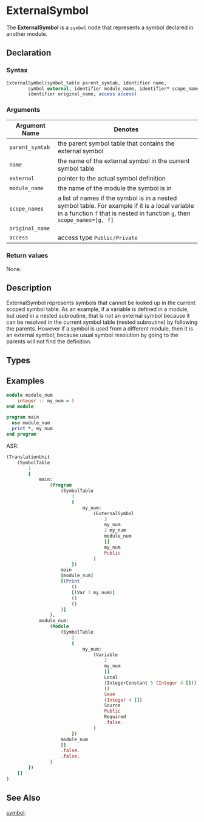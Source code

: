# ExternalSymbol

The **ExternalSymbol** is a `symbol` node that represents a symbol declared in another module.

## Declaration

### Syntax

```fortran
ExternalSymbol(symbol_table parent_symtab, identifier name,
        symbol external, identifier module_name, identifier* scope_names,
        identifier original_name, access access)
```

### Arguments

| Argument Name              | Denotes                    |
|----------------------------|----------------------------|
| `parent_symtab`            | the parent symbol table that contains the external symbol |
| `name`                     | the name of the external symbol in the current symbol table |
| `external`                 | pointer to the actual symbol definition |
| `module_name`              | the name of the module the symbol is in |
| `scope_names`              | a list of names if the symbol is in a nested symbol table. For example if it is a local variable in a function `f` that is nested in function `g`, then `scope_names=[g, f]` |
| `original_name`            |  |
| `access`                   | access type `Public/Private` |

### Return values

None.

## Description

ExternalSymbol represents symbols that cannot be looked up in the current scoped symbol table. As an example, if a variable is defined in a module, but used in a nested subroutine, that is not an external symbol because it can be resolved in the current symbol table (nested subroutine) by following the parents. However if a symbol is used from a different module, then it is an external symbol, because usual symbol resolution by going to the parents will not find the definition.

## Types


## Examples

```fortran
module module_num
    integer :: my_num = 5
end module

program main
  use module_num
  print *, my_num
end program

```

ASR:

```fortran
(TranslationUnit
    (SymbolTable
        1
        {
            main:
                (Program
                    (SymbolTable
                        3
                        {
                            my_num:
                                (ExternalSymbol
                                    3
                                    my_num
                                    2 my_num
                                    module_num
                                    []
                                    my_num
                                    Public
                                )
                        })
                    main
                    [module_num]
                    [(Print
                        ()
                        [(Var 3 my_num)]
                        ()
                        ()
                    )]
                ),
            module_num:
                (Module
                    (SymbolTable
                        2
                        {
                            my_num:
                                (Variable
                                    2
                                    my_num
                                    []
                                    Local
                                    (IntegerConstant 5 (Integer 4 []))
                                    ()
                                    Save
                                    (Integer 4 [])
                                    Source
                                    Public
                                    Required
                                    .false.
                                )
                        })
                    module_num
                    []
                    .false.
                    .false.
                )
        })
    []
)
```
## See Also

[symbol](symbol.md).

